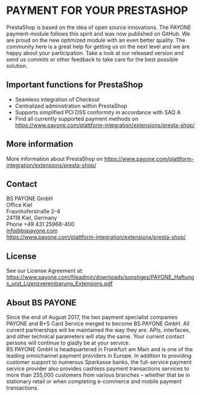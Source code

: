 # PAYMENT FOR YOUR PRESTASHOP

PrestaShop is based on the idea of open source innovations. The PAYONE payment-module follows this spirit and was now published on GitHub. We are proud on the new optimized module with an even better quality. The community here is a great help for getting us on the next level and we are happy about your participation. Take a look at our released version and send us commits or other feedback to take care for the best possible solution.

## Important functions for PrestaShop

* Seamless integration of Checkout
* Centralized administration within PrestaShop
* Supports simplified PCI DSS conformity in accordance with SAQ A
* Find all currently supported payment methods on https://www.payone.com/plattform-integration/extensions/presta-shop/

## More information
More information about PrestaShop on https://www.payone.com/plattform-integration/extensions/presta-shop/

## Contact
BS PAYONE GmbH<br>
Office Kiel<br>
Fraunhoferstraße 2–4<br>
24118 Kiel, Germany <br>
Phone +49 431 25968-400 <br> 
info@bspayone.com<br>
https://www.payone.com/plattform-integration/extensions/presta-shop/

## License
See our License Agreement at: https://www.payone.com/fileadmin/downloads/sonstiges/PAYONE_Haftungs_und_Lizenzvereinbarung_Extensions.pdf

## About BS PAYONE
Since the end of August 2017, the two payment specialist companies PAYONE and B+S Card Service merged to become BS PAYONE GmbH. All current partnerships will be maintained the way they are. APIs, interfaces, and other technical parameters will stay the same. Your current contact persons will continue to gladly be at your service.<br>
BS PAYONE GmbH is headquartered in Frankfurt am Main and is one of the leading omnichannel payment providers in Europe. In addition to providing customer support to numerous Sparkasse banks, the full-service payment service provider also provides cashless payment transactions services to more than 255,000 customers from various branches – whether that be in stationary retail or when completing e-commerce and mobile payment transactions.

